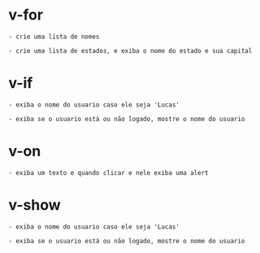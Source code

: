 # v-for

    - crie uma lista de nomes

    - crie uma lista de estados, e exiba o nome do estado e sua capital

# v-if

    - exiba o nome do usuario caso ele seja 'Lucas'

    - exiba se o usuario está ou não logado, mostre o nome do usuario

# v-on

    - exiba um texto e quando clicar e nele exiba uma alert

# v-show

    - exiba o nome do usuario caso ele seja 'Lucas'

    - exiba se o usuario está ou não logado, mostre o nome do usuario
